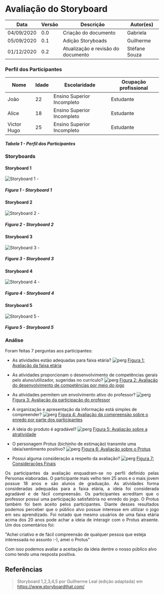 # Avaliação do Storyboard

Data | Versão | Descrição | Autor(es)
---- | ---- | ----| -----
04/09/2020 | 0.0 | Criação do documento | Gabriela
05/09/2020 | 0.1 | Adição Storyboads | Guilherme
01/12/2020 | 0.2 | Atualização e revisão do documento | Stéfane Souza

### Perfil dos Participantes

| Nome  | Idade  | Escolaridade   | Ocupação profissional |
|---|---|---|---|
| João | 22 | Ensino Superior Incompleto  | Estudante |
| Alice | 18 | Ensino Superior Incompleto  | Estudante |
| Victor Hugo | 25 | Ensino Superior Incompleto  | Estudante |

##### Tabela 1 - Perfil dos Participantes

### Storyboards 

#### Storyboard 1

![Storyboard 1 -](./img/storyboards/sb2.jpg) 

##### Figura 1 - Storyboard 1

#### Storyboard 2

![Storyboard 2 -](./img/storyboards/sb3.jpg)

##### Figura 2 - Storyboard 2

#### Storyboard 3

![Storyboard 3 -](./img/storyboards/sb4.jpg)

##### Figura 3 - Storyboard 3

#### Storyboard 4

![Storyboard 4 -](./img/storyboards/sb5.jpg)

##### Figura 4 - Storyboard 4

#### Storyboard 5

![Storyboard 5 -](./img/storyboards/sb6.jpg)

##### Figura 5 - Storyboard 5

### Análise
Foram feitas 7 perguntas aos participantes:

- As atividades estão adequadas para faixa etária?
![perg](./img/perg1.png)
[Figura 1: Avaliação da faixa etária](./img/perg1.png)

- As atividades proporcionam o desenvolvimento de competências gerais pelo aluno/utilizador, sugeridas no currículo?
![perg](./img/perg2.png)
[Figura 2: Avaliação do desenvolvimento de competências por meio do jogo](./img/perg2.png)

- As atividades permitem um envolvimento ativo do professor?
![perg](./img/perg3.png)
[Figura 3: Avaliação da participação do professor](./img/perg3.png)

- A organização e apresentação da informação está simples de compreender?
![perg](./img/perg4.png)
[Figura 4: Avaliação da compreensão sobre o enredo por parte dos participantes](./img/perg4.png)

- A ideia do produto é agradável?
![perg](./img/perg5.png)
[Figura 5: Avaliação sobre a atratividade](./img/perg5.png)

- O personagem Protus (bichinho de estimação) transmite uma ideia/sentimento positivo?
![perg](./img/perg6.png)
[Figura 6: Avaliação sobre o Protus](./img/perg6.png)

- Possui alguma consideração a respeito da avaliação?
![perg](./img/perg7.png)
[Figura 7: Considerações Finais](./img/perg6.png)

<p align="justify">Os participantes da avaliação enquadram-se no perfil definido pelas Personas elaboradas.
O participante mais velho tem 25 anos e o mais jovem possue 18 anos e são alunos de graduação.
As atividades forma consideradas adequadas para a faixa etária, a ideia foi considerada agradável
e de fácil compreensão. Os participantes acreditam que o professor possui uma participação satisfatória no enredo do jogo.
O Protus também foi bem aceito pelos participantes.
Diante desses resultados podemos perceber que o público alvo possue interesse em utilizar o jogo em seu aprendizado.
Foi notado que mesmo usuários de uma faixa etária acima dos 20 anos pode achar a ideia de interagir com o Protus atraente.
Um dos comentários foi:

"Achei criativo e de fácil compreensão de qualquer pessoa que esteja interessada no assunto :-), amei o Protus"

Com isso podemos avaliar a aceitação da ideia dentre o nosso público alvo como tendo uma resposta positiva. </p>

## Referências

> Storyboard 1,2,3,4,5 por Guilherme Leal (edição adaptada) em https://www.storyboardthat.com/